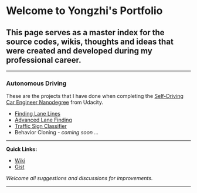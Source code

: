 # Welcome to Yongzhi's Portfolio

## This page serves as a master index for the source codes, wikis, thoughts and ideas that were created and developed during my professional career.

---

### Autonomous Driving

These are the projects that I have done when completing the [Self-Driving Car Engineer Nanodegree](http://www.udacity.com/drive) from Udacity.

- [Finding Lane Lines](https://github.com/bitsurgeon/bitsurgeon.github.io/blob/master/udacity/FindingLaneLines.md)
- [Advanced Lane Finding](https://github.com/bitsurgeon/bitsurgeon.github.io/blob/master/udacity/AdvancedLaneFinding.md)
- [Traffic Sign Classifier](https://github.com/bitsurgeon/bitsurgeon.github.io/blob/master/udacity/TrafficSignClassifier.md)
- Behavior Cloning - _coming soon ..._

---

**Quick Links:**
+ [Wiki](https://github.com/bitsurgeon/bitsurgeon.github.io/wiki/Home)
+ [Gist](https://gist.github.com/bitsurgeon)

_Welcome all suggestions and discussions for improvements._

---

